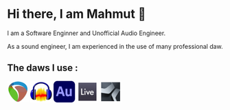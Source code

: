 <h1> Hi there, I am Mahmut 👋</h1>


I am a Software Enginner and Unofficial Audio Engineer.


As a sound engineer, I am experienced in the use of many professional daw.
<h2>The daws I use :</h2>

<a href="https://www.reaper.fm/" target="_blank" rel="noopener noreferrer"><img src="daw_icons/reaper-logo.png" width="50" height="50" alt="Reaper"></a>
<a href="https://www.audacityteam.org/" target="_blank" rel="noopener noreferrer"><img src="daw_icons/Audacity_Logo.svg" width="50" height="50" alt="Audacity"></a>
<a href="https://www.adobe.com/products/audition.html" target="_blank" rel="noopener noreferrer"><img src="daw_icons/Adobe_Audition_CC_icon_(2020).svg" width="50" height="50" alt="Adobe Audition"></a>
<a href="https://www.ableton.com/" target="_blank" rel="noopener noreferrer"><img src="daw_icons/ableton.png" width="50" height="50" alt="Ableton Live"></a>
<a href="https://www.presonus.com/products/Studio-One" target="_blank" rel="noopener noreferrer"><img src="daw_icons/studio_one.png" width="50" height="50" alt="Studio One"></a>

